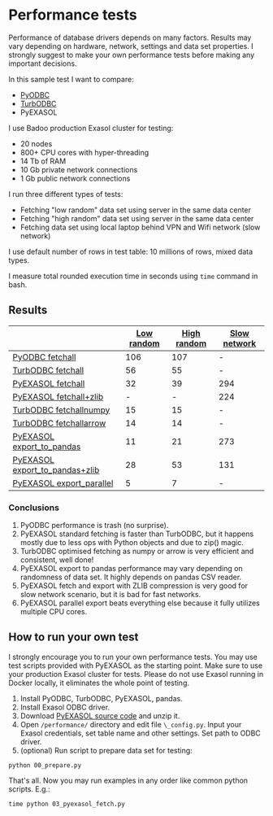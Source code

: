 # Performance tests

Performance of database drivers depends on many factors. Results may vary depending on hardware, network, settings and data set properties. I strongly suggest to make your own performance tests before making any important decisions.

In this sample test I want to compare:

- [PyODBC](https://github.com/mkleehammer/pyodbc)
- [TurbODBC](https://github.com/blue-yonder/turbodbc)
- PyEXASOL

I use Badoo production Exasol cluster for testing:
- 20 nodes
- 800+ CPU cores with hyper-threading
- 14 Tb of RAM
- 10 Gb private network connections
- 1 Gb public network connections

I run three different types of tests:

- Fetching "low random" data set using server in the same data center
- Fetching "high random" data set using server in the same data center
- Fetching data set using local laptop behind VPN and Wifi network (slow network)

I use default number of rows in test table: 10 millions of rows, mixed data types.

I measure total rounded execution time in seconds using `time` command in bash.

## Results

| | [Low random](/performance/_low_random.log) | [High random](/performance/_high_random.log) | [Slow network](/performance/_remote.log) |
| --- | --- | --- | --- |
| [PyODBC fetchall](/performance/01_pyodbc_fetch.py) | 106 | 107 | - |
| [TurbODBC fetchall](/performance/02_turbodbc_fetch.py) | 56 | 55 | - |
| [PyEXASOL fetchall](/performance/03_pyexasol_fetch.py) | 32 | 39 | 294 |
| [PyEXASOL fetchall+zlib](/performance/03_pyexasol_fetch.py) | - | - | 224 |
| [TurbODBC fetchallnumpy](/performance/04_turbodbc_pandas_numpy.py) | 15 | 15 | - |
| [TurbODBC fetchallarrow](/performance/05_turbodbc_pandas_arrow.py) | 14 | 14 | - |
| [PyEXASOL export_to_pandas](/performance/06_pyexasol_pandas.py) | 11 | 21 | 273 |
| [PyEXASOL export_to_pandas+zlib](/performance/07_pyexasol_pandas_compress.py) | 28 | 53 | 131 |
| [PyEXASOL export_parallel](/performance/08_pyexasol_pandas_parallel.py) | 5 | 7 | - |

### Conclusions

1. PyODBC performance is trash (no surprise).
2. PyEXASOL standard fetching is faster than TurbODBC, but it happens mostly due to less ops with Python objects and due to zip() magic.
3. TurbODBC optimised fetching as numpy or arrow is very efficient and consistent, well done!
4. PyEXASOL export to pandas performance may vary depending on randomness of data set. It highly depends on pandas CSV reader.
5. PyEXASOL fetch and export with ZLIB compression is very good for slow network scenario, but it is bad for fast networks.
6. PyEXASOL parallel export beats everything else because it fully utilizes multiple CPU cores.

## How to run your own test

I strongly encourage you to run your own performance tests. You may use test scripts provided with PyEXASOL as the starting point. Make sure to use your production Exasol cluster for tests. Please do not use Exasol running in Docker locally, it eliminates the whole point of testing.

1. Install PyODBC, TurbODBC, PyEXASOL, pandas.
2. Install Exasol ODBC driver.
3. Download [PyEXASOL source code](https://github.com/badoo/pyexasol/archive/master.zip) and unzip it.
4. Open `/performance/` directory and edit file `\_config.py`. Input your Exasol credentials, set table name and other settings. Set path to ODBC driver.
5. (optional) Run script to prepare data set for testing:
```
python 00_prepare.py
```

That's all. Now you may run examples in any order like common python scripts. E.g.:
```
time python 03_pyexasol_fetch.py
```
